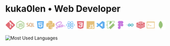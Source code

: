 # kuka0len • Web Developer

![Logos](logos.svg)

![Most Used Languages](https://github-readme-stats.vercel.app/api/top-langs/?username=kuka0len&layout=compact&bg_color=ffffff00&hide_border=true&title_color=C9D1D9&text_color=C9D1D9)
